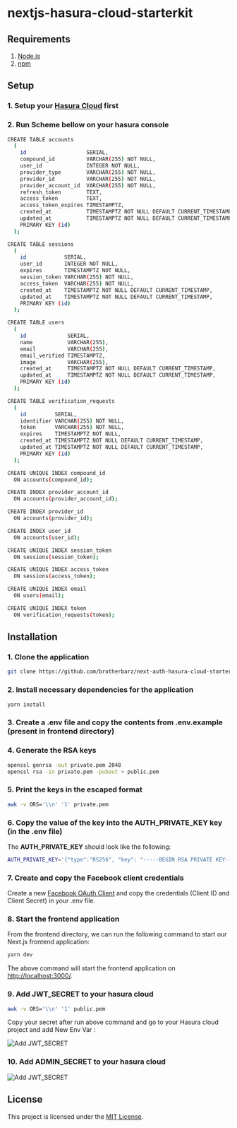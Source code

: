 # nextjs-hasura-cloud-starterkit

## Requirements

1. [Node.js](https://nodejs.org/)
2. [npm](https://www.npmjs.com/)

## Setup
### 1. **Setup your [Hasura Cloud](https://cloud.hasura.io/) first**

### 2. **Run Scheme bellow on your hasura console**

```sh
CREATE TABLE accounts
  (
    id                   SERIAL,
    compound_id          VARCHAR(255) NOT NULL,
    user_id              INTEGER NOT NULL,
    provider_type        VARCHAR(255) NOT NULL,
    provider_id          VARCHAR(255) NOT NULL,
    provider_account_id  VARCHAR(255) NOT NULL,
    refresh_token        TEXT,
    access_token         TEXT,
    access_token_expires TIMESTAMPTZ,
    created_at           TIMESTAMPTZ NOT NULL DEFAULT CURRENT_TIMESTAMP,
    updated_at           TIMESTAMPTZ NOT NULL DEFAULT CURRENT_TIMESTAMP,
    PRIMARY KEY (id)
  );

CREATE TABLE sessions
  (
    id            SERIAL,
    user_id       INTEGER NOT NULL,
    expires       TIMESTAMPTZ NOT NULL,
    session_token VARCHAR(255) NOT NULL,
    access_token  VARCHAR(255) NOT NULL,
    created_at    TIMESTAMPTZ NOT NULL DEFAULT CURRENT_TIMESTAMP,
    updated_at    TIMESTAMPTZ NOT NULL DEFAULT CURRENT_TIMESTAMP,
    PRIMARY KEY (id)
  );

CREATE TABLE users
  (
    id             SERIAL,
    name           VARCHAR(255),
    email          VARCHAR(255),
    email_verified TIMESTAMPTZ,
    image          VARCHAR(255),
    created_at     TIMESTAMPTZ NOT NULL DEFAULT CURRENT_TIMESTAMP,
    updated_at     TIMESTAMPTZ NOT NULL DEFAULT CURRENT_TIMESTAMP,
    PRIMARY KEY (id)
  );

CREATE TABLE verification_requests
  (
    id         SERIAL,
    identifier VARCHAR(255) NOT NULL,
    token      VARCHAR(255) NOT NULL,
    expires    TIMESTAMPTZ NOT NULL,
    created_at TIMESTAMPTZ NOT NULL DEFAULT CURRENT_TIMESTAMP,
    updated_at TIMESTAMPTZ NOT NULL DEFAULT CURRENT_TIMESTAMP,
    PRIMARY KEY (id)
  );

CREATE UNIQUE INDEX compound_id
  ON accounts(compound_id);

CREATE INDEX provider_account_id
  ON accounts(provider_account_id);

CREATE INDEX provider_id
  ON accounts(provider_id);

CREATE INDEX user_id
  ON accounts(user_id);

CREATE UNIQUE INDEX session_token
  ON sessions(session_token);

CREATE UNIQUE INDEX access_token
  ON sessions(access_token);

CREATE UNIQUE INDEX email
  ON users(email);

CREATE UNIQUE INDEX token
  ON verification_requests(token);
```

## Installation

### 1. **Clone the application**

```sh
git clone https://github.com/brotherbarz/next-auth-hasura-cloud-starterkit.git
```

### 2. **Install necessary dependencies for the application**

```sh
yarn install
```

### 3. **Create a .env file and copy the contents from .env.example (present in frontend directory)**

### 4. **Generate the RSA keys**

```sh
openssl genrsa -out private.pem 2048
openssl rsa -in private.pem -pubout > public.pem
```

### 5. **Print the keys in the escaped format**

```sh
awk -v ORS='\\n' '1' private.pem
```

### 6. **Copy the value of the key into the AUTH_PRIVATE_KEY key (in the .env file)**

The **AUTH_PRIVATE_KEY** should look like the following:

```sh
AUTH_PRIVATE_KEY='{"type":"RS256", "key": "-----BEGIN RSA PRIVATE KEY-----\nMIIEowIBAAKCAQEA0U3NR0eyMehHBlx6DK5sJ+Pys9dTWf558kpKVeQvL2oIZEY3\nLvS3/jdrIm/dU4WrIGPki1r/AWXQAyBZ2FKnZROcUWN0IqdmxrC5zTDymuscqhKX\nqxjSwrwOVWHc+zWWmXCQGmDdoCokXd9ZW66nA0BN66MdMC2+d5GrZdKUF305dpzT\nUdzDE12/XwOEUalCM0703eGu8zFwutLYc3+vf2CFOQ1z+rvDQD4N2aZABKTxZRtE\nkMHljnoyKlF9rljNzT/5N8YQE7qn4pBh6CMa1zcSilk9nhgl55n/Kjn2xMieWdIa\nlaOEKw1LqqIjiT1ESkAKfPaIoSSnmTaYy78gbwIDAQABAoIBAF+3t+AYLqraMdj7\n46j2/2lCupR6LZkjYntmdBZRky6YzBunbMchjR9KEsmd5Na0c20NodAFHkdyWy2C\n1vOx4PG9hShHVi4e5kaJPX9UGi60xNgWRpwtbv01aUysw5VyjVvAeXZGxDPh8d2o\nLcJa3fADsV7IqqmE0ez2hi67nZQbkbEUbKs7aGfCE6srCfjCfOadfNnto9+7qDjJ\nnd4rK18H1rBSLTqj4T7wd1K8THgo25vjEuVRbGsEVrNB/B1Dz0pdOqhqukzixfcS\nVL/7uYDXehLasmUQu2VtMFsLqDpAbQgvpoNnzeZuB0WARvygSi/n4t+pCi84hXXe\na1m/01kCgYEA6+i5FwJAPxe2oCc0iignHjA20itTalyUhgJrLa8tTs721GJ3ku0A\n/EJVgmoNOLCQnZMldWvEDGmf6QuaWitq8ZWK/0BmHrEjbDA7m1fPdf3hrNx6eH/i\nazxjAoWA/u0yZg6QvUC7hSOO6WEpFYGuc2+/mHlnm5RLdL3QNIlHyyUCgYEA4yEI\n2deZ9MgmxbnFc76u7VhT1lc1MHpuAcDR3hqKT9xH2fTBaTDpVqeFbQJR5Hu+ZqgT\nL3+zV5kzIz3RaNMGN1IaxDEEx+tDnL9aw8sqawauWZtp7W2EeFvtP8uhHiBWpqVl\nvus6Gpl6hpNg6X96vHRcW+mB13I/h5YWA25EEwMCgYA5YbkrvJNuBVGZsQ+Zj1y8\nfhPHmVxH4c8KranuSc7mfXcSgAT/ywBTW7s65prisCfs/C6/WgAs2MBZykW4Kxlv\nO+W8Yqi0THgGR9En3vsKgz+ScWqkxs6HMQAQS/LtjzqUEnToY8d5AgYwBD8fCRUq\n5QKgjt9Bu5eDBOyQ6td4tQKBgBtDrOdRfTaoDBdyHGSvgBoXn0C8iTL/j1MAjXDG\n6NF7VNiyC8GP0ILJazfRrnjp7cou5Nav0pxyVHQniIq3wihD39irNbK16BDZ25Bj\nQ/1C+Qzing2VNvCnwEwHKpkOMrigZB1N6VSmFdIvwNNmrRoQMcIKvr5ZBY1GE/Bn\nfR53AoGBAIXaWIoDW5d9XwFa8HdxkgMPyLlizckZKyXASYEGWD2VU8P1NwA/bZ1t\nymioQPRJymTBfUL6E44Ebwx25DezjYEun1yqouZ+WZBlsEYtssffzTs2IocZ6aCN\nYfzt3orUEI/rWbRSqYFEuOntzzf3a7r3MtDU41e7iXcNkRSxCAIV\n-----END RSA PRIVATE KEY-----\n"}'
```

### 7. **Create and copy the Facebook client credentials**

Create a new [Facebook OAuth Client](https://developers.facebook.com/apps/) and copy the credentials (Client ID and Client Secret) in your .env file.

### 8. **Start the frontend application**

From the frontend directory, we can run the following command to start our Next.js frontend application:

```sh
yarn dev
```

The above command will start the frontend application on [http://localhost:3000/](http://localhost:3000).

### 9. **Add JWT_SECRET to your hasura cloud**

```sh
awk -v ORS='\\n' '1' public.pem
```

Copy your secret after run above command and go to your Hasura cloud project and add New Env Var :

![Add JWT_SECRET](https://i.postimg.cc/d3fJKrkH/jwt-secret.jpg)

### 10. **Add ADMIN_SECRET to your hasura cloud**

![Add JWT_SECRET](https://i.postimg.cc/J4K2tMp8/admin-secret.jpg)


## License

This project is licensed under the [MIT License](https://opensource.org/licenses/MIT).
